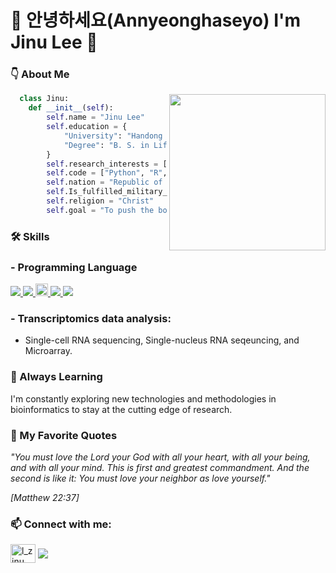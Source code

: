<h1>
🙇 안녕하세요(Annyeonghaseyo) I'm Jinu Lee 👋 
</h1>

### 👇 About Me

<img src="https://github.com/leejinu/leejinu/assets/86221829/f5969843-2f1c-41eb-8762-3a6fa538c238" height="250" align="right">

```python
  class Jinu:
    def __init__(self):
        self.name = "Jinu Lee"
        self.education = {
            "University": "Handong Global University, Pohang, Korea",
            "Degree": "B. S. in Life Science, and Computer Science",
        }
        self.research_interests = ["Omics data analysis", "Bioinformatics", "Immunology"]
        self.code = ["Python", "R", "C", "C++", "SQL"]
        self.nation = "Republic of Korea"
        self.Is_fulfilled_military_service = True
        self.religion = "Christ"
        self.goal = "To push the boundaries of medical research and develop innovative therapeutic approaches."
```

### 🛠 Skills
### - Programming Language ###
<p align="left"> <a href="https://www.cprogramming.com/" target="_blank" rel="noreferrer"> <img src="https://img.shields.io/badge/C-A8B9CC?style=flat-square&logo=C&logoColor=white"/> </a> <a href="https://www.w3schools.com/cpp/" target="_blank" rel="noreferrer"> <img src="https://img.shields.io/badge/C++-00599C?style=flat-square&logo=C%2B%2B&logoColor=white"/> </a> <a href="https://www.r-project.org/" target="_blank" rel="noreferrer"> <img src="https://img.shields.io/badge/RStudio-4285F4?style=for-the-badge&logo=rstudio&logoColor=white" height =  20/> </a> <a href="https://www.mysql.com/" target="_blank" rel="noreferrer"> <img src="https://img.shields.io/badge/MySQL-4479A1?style=flat-square&logo=MySQL&logoColor=white"/> </a> <a href="https://www.python.org" target="_blank" rel="noreferrer"> <img src="https://img.shields.io/badge/Python-3776AB?style=flat-square&logo=Python&logoColor=white"/> </a> </p>

### - Transcriptomics data analysis: ##
- Single-cell RNA sequencing, Single-nucleus RNA seqeuncing, and Microarray.

### 🌱 Always Learning
I'm constantly exploring new technologies and methodologies in bioinformatics to stay at the cutting edge of research.

### 📖 My Favorite Quotes
_"You must love the Lord your God with all your heart,
with all your being, and with all your mind. 
This is first and greatest commandment. 
And the second is like it: 
You must love your neighbor as love yourself."_ 

_[Matthew 22:37]_

<h3 align="left">📫 Connect with me:</h3>
<p align="left">
<a href="https://instagram.com/l_zinu" target="blank"><img align="center" src="https://raw.githubusercontent.com/rahuldkjain/github-profile-readme-generator/master/src/images/icons/Social/instagram.svg" alt="l_zinu" height="30" width="40" /></a>
  <a href = "mailto:ezinuu@gmail.com"> <img align ="center" src = "https://img.shields.io/badge/Gmail-D14836?style=for-the-badge&logo=gmail&logoColor=white"/> </a>
</p>


